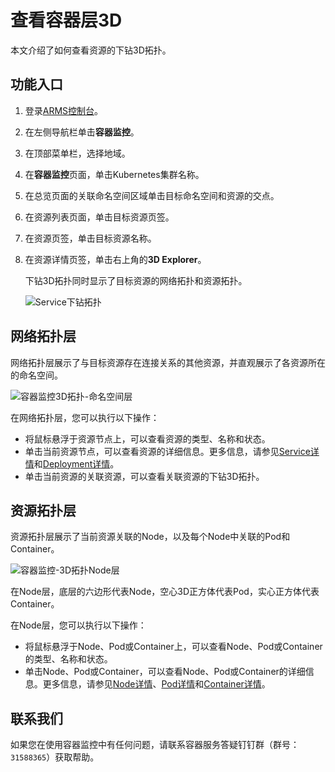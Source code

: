 # 查看容器层3D

本文介绍了如何查看资源的下钻3D拓扑。

## 功能入口

1.  登录[ARMS控制台](https://arms.console.aliyun.com/#/home)。

2.  在左侧导航栏单击**容器监控**。

3.  在顶部菜单栏，选择地域。

4.  在**容器监控**页面，单击Kubernetes集群名称。

5.  在总览页面的关联命名空间区域单击目标命名空间和资源的交点。

6.  在资源列表页面，单击目标资源页签。

7.  在资源页签，单击目标资源名称。

8.  在资源详情页签，单击右上角的**3D Explorer**。

    下钻3D拓扑同时显示了目标资源的网络拓扑和资源拓扑。

    ![Service下钻拓扑](https://static-aliyun-doc.oss-accelerate.aliyuncs.com/assets/img/zh-CN/0787912261/p258944.png)


## 网络拓扑层

网络拓扑层展示了与目标资源存在连接关系的其他资源，并直观展示了各资源所在的命名空间。

![容器监控3D拓扑-命名空间层](https://static-aliyun-doc.oss-accelerate.aliyuncs.com/assets/img/zh-CN/0787912261/p273661.png)

在网络拓扑层，您可以执行以下操作：

-   将鼠标悬浮于资源节点上，可以查看资源的类型、名称和状态。
-   单击当前资源节点，可以查看资源的详细信息。更多信息，请参见[Service详情](/cn.zh-CN/容器监控/使用教程/查看资源信息/Service详情.md)和[Deployment详情](/cn.zh-CN/容器监控/使用教程/查看资源信息/Deployment详情.md)。
-   单击当前资源的关联资源，可以查看关联资源的下钻3D拓扑。

## 资源拓扑层

资源拓扑层展示了当前资源关联的Node，以及每个Node中关联的Pod和Container。

![容器监控-3D拓扑Node层](https://static-aliyun-doc.oss-accelerate.aliyuncs.com/assets/img/zh-CN/0787912261/p273662.png)

在Node层，底层的六边形代表Node，空心3D正方体代表Pod，实心正方体代表Container。

在Node层，您可以执行以下操作：

-   将鼠标悬浮于Node、Pod或Container上，可以查看Node、Pod或Container的类型、名称和状态。
-   单击Node、Pod或Container，可以查看Node、Pod或Container的详细信息。更多信息，请参见[Node详情](/cn.zh-CN/容器监控/使用教程/查看资源信息/Node详情.md)、[Pod详情](/cn.zh-CN/容器监控/使用教程/查看资源信息/Pod详情.md)和[Container详情](/cn.zh-CN/容器监控/使用教程/查看资源信息/Container详情.md)。

## 联系我们

如果您在使用容器监控中有任何问题，请联系容器服务答疑钉钉群（群号：`31588365`）获取帮助。

